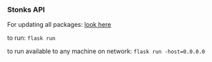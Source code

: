 ### Stonks API


For updating all packages: [look here](https://dougie.io/answers/pip-update-all-packages/#:~:text=You%20can%20now%20use%20the,venv%20using%20pip%20freeze%20%3E%20requirements.)

to run: `flask run`

to run available to any machine on network: `flask run -host=0.0.0.0`